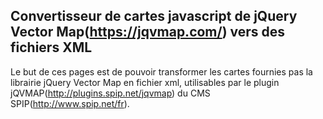 ## Convertisseur de cartes javascript de jQuery Vector Map(https://jqvmap.com/) vers des fichiers XML

Le but de ces pages est de pouvoir transformer les cartes fournies pas la librairie jQuery Vector Map en fichier xml, utilisables par le plugin jQVMAP(http://plugins.spip.net/jqvmap) du CMS SPIP(http://www.spip.net/fr).

